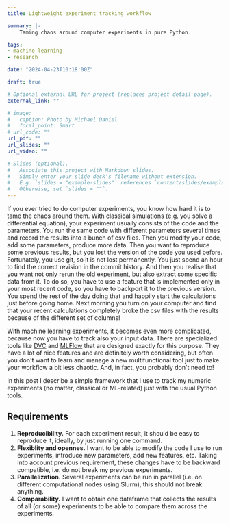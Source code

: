 ```yaml
---
title: Lightweight experiment tracking workflow

summary: |-
    Taming chaos around computer experiments in pure Python

tags:
- machine learning
- research

date: "2024-04-23T10:18:00Z"

draft: true

# Optional external URL for project (replaces project detail page).
external_link: ""

# image:
#   caption: Photo by Michael Daniel 
#   focal_point: Smart
# url_code: ""
url_pdf: ""
url_slides: ""
url_video: ""

# Slides (optional).
#   Associate this project with Markdown slides.
#   Simply enter your slide deck's filename without extension.
#   E.g. `slides = "example-slides"` references `content/slides/example-slides.md`.
#   Otherwise, set `slides = ""`.
---
```


If you ever tried to do computer experiments, you know how hard it is to tame the chaos around them. With classical simulations (e.g. you solve a differential equation), your experiment usually consists of the code and the parameters. You run the same code with different parameters several times and record the results into a bunch of csv files. Then you modify your code, add some parameters, produce more data. Then you want to reproduce some previous results, but you lost the version of the code you used before. Fortunately, you use git, so it is not lost permanently. You just spend an hour to find the correct revision in the commit history. And then you realise that you want not only rerun the old experiment, but also extract some specific data from it. To do so, you have to use a feature that is implemented only in your most recent code, so you have to backport it to the previous version. You spend the rest of the day doing that and happily start the calculations just before going home. Next morning you turn on your computer and find that your recent calculations completely broke the csv files with the results because of the different set of columns!

With machine learning experiments, it becomes even more complicated, because now you have to track also your input data. There are specialized tools like [DVC](https://dvc.org) and [MLFlow](https://mlflow.org/) that are designed exactly for this purpose. They have a lot of nice features and are definitely worth considering, but often you don't want to learn and manage a new multifunctional tool just to make your workflow a bit less chaotic. And, in fact, you probably don't need to!

In this post I describe a simple framework that I use to track my numeric experiments (no matter, classical or ML-related) just with the usual Python tools.

## Requirements

1. **Reproducibility.** For each experiment result, it should be easy to reproduce it, ideally, by just running one command.
2. **Flexiblity and opennes.** I want to be able to modify the code I use to run experiments, introduce new parameters, add new features, etc. Taking into account previous requirement, these changes have to be backward compatible, i.e. do not break my previous experiments.
3. **Parallelization.** Several experiments can be run in parallel (i.e. on different computational nodes using Slurm), this should not break anything.
4. **Comparability.** I want to obtain one dataframe that collects the results of all (or some) experiments to be able to compare them across the experiments.
